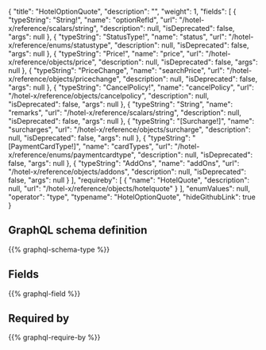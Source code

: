 {
  "title": "HotelOptionQuote",
  "description": "",
  "weight": 1,
  "fields": [
    {
      "typeString": "String!",
      "name": "optionRefId",
      "url": "/hotel-x/reference/scalars/string",
      "description": null,
      "isDeprecated": false,
      "args": null
    },
    {
      "typeString": "StatusType!",
      "name": "status",
      "url": "/hotel-x/reference/enums/statustype",
      "description": null,
      "isDeprecated": false,
      "args": null
    },
    {
      "typeString": "Price!",
      "name": "price",
      "url": "/hotel-x/reference/objects/price",
      "description": null,
      "isDeprecated": false,
      "args": null
    },
    {
      "typeString": "PriceChange",
      "name": "searchPrice",
      "url": "/hotel-x/reference/objects/pricechange",
      "description": null,
      "isDeprecated": false,
      "args": null
    },
    {
      "typeString": "CancelPolicy!",
      "name": "cancelPolicy",
      "url": "/hotel-x/reference/objects/cancelpolicy",
      "description": null,
      "isDeprecated": false,
      "args": null
    },
    {
      "typeString": "String",
      "name": "remarks",
      "url": "/hotel-x/reference/scalars/string",
      "description": null,
      "isDeprecated": false,
      "args": null
    },
    {
      "typeString": "[Surcharge!]",
      "name": "surcharges",
      "url": "/hotel-x/reference/objects/surcharge",
      "description": null,
      "isDeprecated": false,
      "args": null
    },
    {
      "typeString": "[PaymentCardType!]",
      "name": "cardTypes",
      "url": "/hotel-x/reference/enums/paymentcardtype",
      "description": null,
      "isDeprecated": false,
      "args": null
    },
    {
      "typeString": "AddOns",
      "name": "addOns",
      "url": "/hotel-x/reference/objects/addons",
      "description": null,
      "isDeprecated": false,
      "args": null
    }
  ],
  "requireby": [
    {
      "name": "HotelQuote",
      "description": null,
      "url": "/hotel-x/reference/objects/hotelquote"
    }
  ],
  "enumValues": null,
  "operator": "type",
  "typename": "HotelOptionQuote",
  "hideGithubLink": true
}
## GraphQL schema definition

{{% graphql-schema-type %}}

## Fields

{{% graphql-field %}}

## Required by

{{% graphql-require-by %}}
